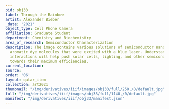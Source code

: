 ```yaml
---
pid: obj33
label: Through the Rainbow
artist: Alexander Bieber
_date: '2021'
object_type: Cell Phone Camera
affiliation: Graduate Student
department: Chemistry and Biochemistry
area_of_research: Semiconductor Characterization
description: The image contains various solutions of semiconductor nanocrystals or
  aromatic dye molecules that were excited with a blue laser. Understanding light-matter
  interactions will help push solar cells, lighting, and other semiconductor technologies
  towards their maximum efficiencies.
current_location: 
source: 
order: '06'
layout: qatar_item
collection: art2021
thumbnail: "/img/derivatives/iiif/images/obj33/full/250,/0/default.jpg"
full: "/img/derivatives/iiif/images/obj33/full/1140,/0/default.jpg"
manifest: "/img/derivatives/iiif/obj33/manifest.json"
---
```

